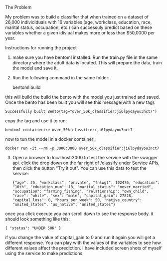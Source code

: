 The Problem

My problem was to build a classifier that when trained on a dataset of 26,000 individiduals with 16 variables (age, workclass, education, race,
marital status, occupation, etc.) can successuly predict based on these variables whether a given idiviual makes more or less than $50,0000 per year.


Instructions for running the project

1. make sure you have bentoml installed.  Run the train.py file in the same directory where the adult.data is located.  This will prepare the data, 
 train the model and save it.

2. Run the following command in the same folder:

    bentoml build
  
  this will build the build the bento with the model you just trained and saved. Once the bento has been built you will see this message(with a new tag):
    
    Successfully built Bento(tag="over_50k_classifier:ji6lpydayou3nct7")
    
  copy the tag and use it to run:
  
    bentoml containerize over_50k_classifier:ji6lpydayou3nct7
    
  now to tun the model in a docker container:
  
    docker run -it --rm -p 3000:3000 over_50k_classifier:ji6lpydayou3nct7
    
 3. Open a browser to localhost:3000 to test the service with the swagger api.  click the drop down on the far right of /classify under
    Service APIs, then click the button "Try it out".  You can use this data to test the service:
    
    ``{"age": 25,
 "workclass": "private",
 "fnlwgt": 102476,
 "education": "10th",
 "education_num": 13,
 "marital_status": "never_married",
 "occupation": "farming_fishing",
 "relationship": "own_child",
 "race": "white",
 "sex": "male",
 "capital_gain": 27828,
 "capital_loss": 0,
 "hours_per_week": 50,
 "native_country": "united_states",
 "us_native": "united_states"}``
 
   once you click execute you can scroll down to see the response body.  it should look something like this:
  
  ``{
  "status": "UNDER 50K"
}``

  if you change the value of capital_gain to 0 and run it again you will get a different response.  You can play with the values of the
  variables to see how different values affect the prediction. I have included screen shots of myself using the service to make predictions.


  
    
  
    
  
  


